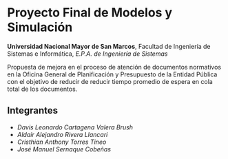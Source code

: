 # Proyecto Final de Modelos y Simulación

**Universidad Nacional Mayor de San Marcos**, Facultad de Ingeniería de Sistemas e Informática, *E.P.A. de Ingeniería de Sistemas*

Propuesta de mejora en el proceso de atención de documentos normativos en la Oficina General de Planificación y Presupuesto de la Entidad Pública con el objetivo de reducir de reducir tiempo promedio de espera en cola total de los documentos.

## Integrantes

- *Davis Leonardo Cartagena Valera Brush*
- *Aldair Alejandro Rivera Llancari*
- *Cristhian Anthony Torres Tineo*
- *José Manuel Sernaque Cobeñas*
